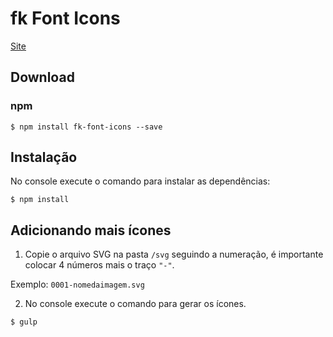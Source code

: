 # fk Font Icons

[Site](https://fk.github.io/font.icons/) 

## Download

### npm

```console
$ npm install fk-font-icons --save
```

## Instalação

No console execute o comando para instalar as dependências:

```console
$ npm install
```

## Adicionando mais ícones

1. Copie o arquivo SVG na pasta `/svg` seguindo a numeração, é importante colocar 4 números mais o traço `"-"`.

 Exemplo:
`0001-nomedaimagem.svg`

2. No console execute o comando para gerar os ícones.

```console
$ gulp
```


